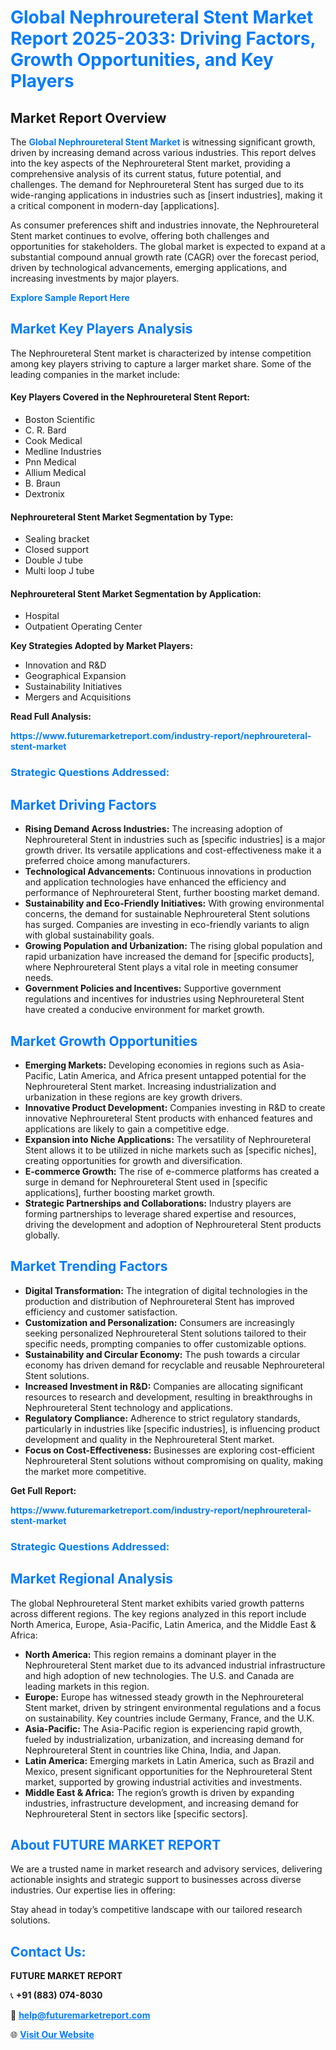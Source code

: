 <h1 style="color: #007BFF;">Global Nephroureteral Stent Market Report 2025-2033: Driving Factors, Growth Opportunities, and Key Players</h1>

<section id="overview">
<h2>Market Report Overview</h2>
<p>The <a href="https://www.futuremarketreport.com/industry-report/nephroureteral-stent-market" style="color: #007BFF; text-decoration: none;"><strong>Global Nephroureteral Stent Market</strong></a> is witnessing significant growth, driven by increasing demand across various industries. This report delves into the key aspects of the Nephroureteral Stent market, providing a comprehensive analysis of its current status, future potential, and challenges. The demand for Nephroureteral Stent has surged due to its wide-ranging applications in industries such as [insert industries], making it a critical component in modern-day [applications].</p>
<p>As consumer preferences shift and industries innovate, the Nephroureteral Stent market continues to evolve, offering both challenges and opportunities for stakeholders. The global market is expected to expand at a substantial compound annual growth rate (CAGR) over the forecast period, driven by technological advancements, emerging applications, and increasing investments by major players.</p>
</section>

<section id="overview">
<p><a href="https://www.futuremarketreport.com/request-sample/reportId=59509" style="color: #007BFF; text-decoration: none;"><strong>Explore Sample Report Here</strong></a></p>
</section>

<section id="key-players">
<h2 style="color: #007BFF;">Market Key Players Analysis</h2>
<p>The Nephroureteral Stent market is characterized by intense competition among key players striving to capture a larger market share. Some of the leading companies in the market include:</p>
<h4>Key Players Covered in the Nephroureteral Stent Report:</h4>
<ul><li>Boston Scientific</li><li>C. R. Bard</li><li>Cook Medical</li><li>Medline Industries</li><li>Pnn Medical</li><li>Allium Medical</li><li>B. Braun</li><li>Dextronix</li></ul>
<h4>Nephroureteral Stent Market Segmentation by Type:</h4>
<ul><li>Sealing bracket</li><li>Closed support</li><li>Double J tube</li><li>Multi loop J tube</li></ul>

<h4>Nephroureteral Stent Market Segmentation by Application:</h4>
<ul><li>Hospital</li><li>Outpatient Operating Center</li></ul>
<p><strong>Key Strategies Adopted by Market Players:</strong></p>
<ul>
<li>Innovation and R&D</li>
<li>Geographical Expansion</li>
<li>Sustainability Initiatives</li>
<li>Mergers and Acquisitions</li>
</ul>
</section>

<section>
<p><strong>Read Full Analysis: </strong></p><a href="https://www.futuremarketreport.com/industry-report/nephroureteral-stent-market" style="color: #007BFF; text-decoration: none;"><strong>https://www.futuremarketreport.com/industry-report/nephroureteral-stent-market</strong></a>
<h3 style="color: #007BFF;">Strategic Questions Addressed:</h3>
</section>

<section id="driving-factors">
<h2 style="color: #007BFF;">Market Driving Factors</h2>
<ul>
<li><strong>Rising Demand Across Industries:</strong> The increasing adoption of Nephroureteral Stent in industries such as [specific industries] is a major growth driver. Its versatile applications and cost-effectiveness make it a preferred choice among manufacturers.</li>
<li><strong>Technological Advancements:</strong> Continuous innovations in production and application technologies have enhanced the efficiency and performance of Nephroureteral Stent, further boosting market demand.</li>
<li><strong>Sustainability and Eco-Friendly Initiatives:</strong> With growing environmental concerns, the demand for sustainable Nephroureteral Stent solutions has surged. Companies are investing in eco-friendly variants to align with global sustainability goals.</li>
<li><strong>Growing Population and Urbanization:</strong> The rising global population and rapid urbanization have increased the demand for [specific products], where Nephroureteral Stent plays a vital role in meeting consumer needs.</li>
<li><strong>Government Policies and Incentives:</strong> Supportive government regulations and incentives for industries using Nephroureteral Stent have created a conducive environment for market growth.</li>
</ul>
</section>

<section id="growth-opportunities">
<h2 style="color: #007BFF;">Market Growth Opportunities</h2>
<ul>
<li><strong>Emerging Markets:</strong> Developing economies in regions such as Asia-Pacific, Latin America, and Africa present untapped potential for the Nephroureteral Stent market. Increasing industrialization and urbanization in these regions are key growth drivers.</li>
<li><strong>Innovative Product Development:</strong> Companies investing in R&D to create innovative Nephroureteral Stent products with enhanced features and applications are likely to gain a competitive edge.</li>
<li><strong>Expansion into Niche Applications:</strong> The versatility of Nephroureteral Stent allows it to be utilized in niche markets such as [specific niches], creating opportunities for growth and diversification.</li>
<li><strong>E-commerce Growth:</strong> The rise of e-commerce platforms has created a surge in demand for Nephroureteral Stent used in [specific applications], further boosting market growth.</li>
<li><strong>Strategic Partnerships and Collaborations:</strong> Industry players are forming partnerships to leverage shared expertise and resources, driving the development and adoption of Nephroureteral Stent products globally.</li>
</ul>
</section>

<section id="trending-factors">
<h2 style="color: #007BFF;">Market Trending Factors</h2>
<ul>
<li><strong>Digital Transformation:</strong> The integration of digital technologies in the production and distribution of Nephroureteral Stent has improved efficiency and customer satisfaction.</li>
<li><strong>Customization and Personalization:</strong> Consumers are increasingly seeking personalized Nephroureteral Stent solutions tailored to their specific needs, prompting companies to offer customizable options.</li>
<li><strong>Sustainability and Circular Economy:</strong> The push towards a circular economy has driven demand for recyclable and reusable Nephroureteral Stent solutions.</li>
<li><strong>Increased Investment in R&D:</strong> Companies are allocating significant resources to research and development, resulting in breakthroughs in Nephroureteral Stent technology and applications.</li>
<li><strong>Regulatory Compliance:</strong> Adherence to strict regulatory standards, particularly in industries like [specific industries], is influencing product development and quality in the Nephroureteral Stent market.</li>
<li><strong>Focus on Cost-Effectiveness:</strong> Businesses are exploring cost-efficient Nephroureteral Stent solutions without compromising on quality, making the market more competitive.</li>
</ul>
</section>

<section>
<p><strong>Get Full Report: </strong></p><a href="https://www.futuremarketreport.com/industry-report/nephroureteral-stent-market" style="color: #007BFF; text-decoration: none;"><strong>https://www.futuremarketreport.com/industry-report/nephroureteral-stent-market</strong></a>
<h3 style="color: #007BFF;">Strategic Questions Addressed:</h3>
</section>


<section id="regional-analysis">
<h2 style="color: #007BFF;">Market Regional Analysis</h2>
<p>The global Nephroureteral Stent market exhibits varied growth patterns across different regions. The key regions analyzed in this report include North America, Europe, Asia-Pacific, Latin America, and the Middle East & Africa:</p>
<ul>
<li><strong>North America:</strong> This region remains a dominant player in the Nephroureteral Stent market due to its advanced industrial infrastructure and high adoption of new technologies. The U.S. and Canada are leading markets in this region.</li>
<li><strong>Europe:</strong> Europe has witnessed steady growth in the Nephroureteral Stent market, driven by stringent environmental regulations and a focus on sustainability. Key countries include Germany, France, and the U.K.</li>
<li><strong>Asia-Pacific:</strong> The Asia-Pacific region is experiencing rapid growth, fueled by industrialization, urbanization, and increasing demand for Nephroureteral Stent in countries like China, India, and Japan.</li>
<li><strong>Latin America:</strong> Emerging markets in Latin America, such as Brazil and Mexico, present significant opportunities for the Nephroureteral Stent market, supported by growing industrial activities and investments.</li>
<li><strong>Middle East & Africa:</strong> The region’s growth is driven by expanding industries, infrastructure development, and increasing demand for Nephroureteral Stent in sectors like [specific sectors].</li>
</ul>
</section>

<footer>
<h2 style="color: #007BFF;">About FUTURE MARKET REPORT</h2>
<p>We are a trusted name in market research and advisory services, delivering actionable insights and strategic support to businesses across diverse industries. Our expertise lies in offering:</p>

<p>Stay ahead in today’s competitive landscape with our tailored research solutions.</p>

<h2 style="color: #007BFF;">Contact Us:</h2>
<p><strong>FUTURE MARKET REPORT</strong></p>
<p>📞 <strong>+91 (883) 074-8030</strong></p>
<p>📧 <strong><a href="mailto:help@futuremarketreport.com" style="color: #007BFF;">help@futuremarketreport.com</a></strong></p>
<p>🌐 <strong><a href="https://www.futuremarketreport.com/" style="color: #007BFF;">Visit Our Website</a></strong></p>
</footer>